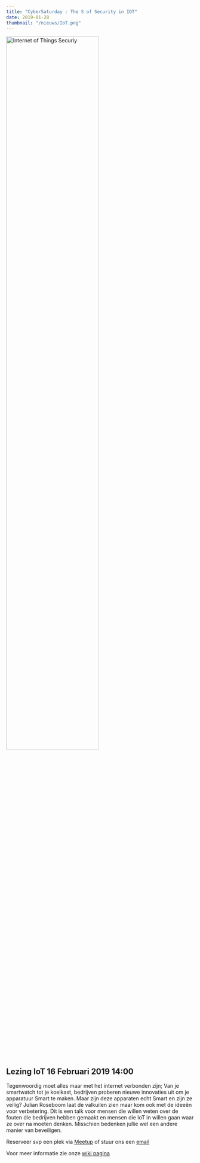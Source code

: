 ```yaml
---
title: "CyberSaturday : The S of Security in IOT"
date: 2019-01-28
thumbnail: "/nieuws/IoT.png"
---
```


<img alt="Internet of Things Securiy" src="/nieuws/IoT.png" height="70%" width="70%" align="middle">

## Lezing IoT 16 Februari 2019 14:00

Tegenwoordig moet alles maar met het internet verbonden zijn; Van je smartwatch tot je koelkast, bedrijven proberen nieuwe innovaties uit om je apparatuur Smart te maken. Maar zijn deze apparaten echt Smart en zijn ze veilig? Julian Roseboom laat de valkuilen zien maar kom ook met de ideeën voor verbetering. Dit is een talk voor mensen die willen weten over de fouten die bedrijven hebben gemaakt en mensen die IoT in willen gaan waar ze over na moeten denken. Misschien bedenken jullie wel een andere manier van beveiligen.

Reserveer svp een plek via [Meetup](https://www.meetup.com/tkkrlab/events/255671296/) of stuur ons een [email](mailto:bestuur@tkkrlab.nl)

Voor meer informatie zie onze [wiki pagina](https://tkkrlab.nl/wiki/CyberSaturday_:_The_S_of_Security_in_IOT)
